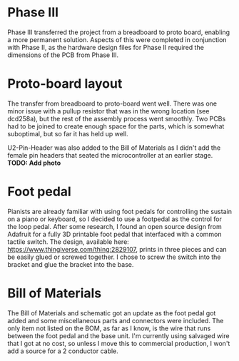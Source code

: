 # Phase III
Phase III transferred the project from a breadboard to proto board, enabling a more permanent solution. Aspects of this were completed in conjunction with Phase II, as the hardware design files for Phase II required the dimensions of the PCB from Phase III.

# Proto-board layout
The transfer from breadboard to proto-board went well. There was one minor issue with a pullup resistor that was in the wrong location (see dcd258a), but the rest of the assembly process went smoothly. Two PCBs had to be joined to create enough space for the parts, which is somewhat suboptimal, but so far it has held up well.

U2-Pin-Header was also added to the Bill of Materials as I didn't add the female pin headers that seated the microcontroller at an earlier stage.
**TODO: Add photo**

# Foot pedal
Pianists are already familiar with using foot pedals for controlling the sustain on a piano or keyboard, so I decided to use a footpedal as the control for the loop pedal. After some research, I found an open source design from Adafruit for a fully 3D printable foot pedal that interfaced with a common tactile switch. The design, available here: https://www.thingiverse.com/thing:2829107, prints in three pieces and can be easily glued or screwed together. I chose to screw the switch into the bracket and glue the bracket into the base.

# Bill of Materials
The Bill of Materials and schematic got an update as the foot pedal got added and some miscellaneous parts and connectors were included. The only item not listed on the BOM, as far as I know, is the wire that runs between the foot pedal and the base unit. I'm currently using salvaged wire that I got at no cost, so unless I move this to commercial production, I won't add a source for a 2 conductor cable.
